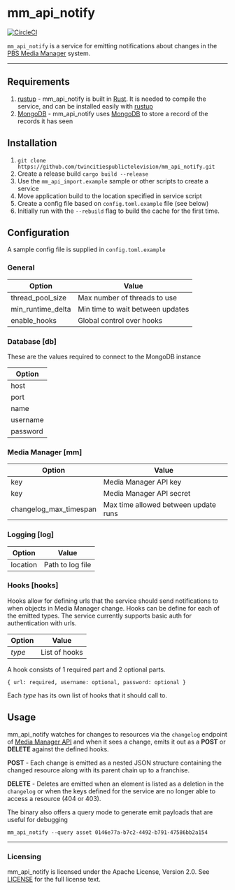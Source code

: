 # mm_api_notify
[![CircleCI](https://circleci.com/gh/twincitiespublictelevision/mm_api_notify.svg?style=svg)](https://circleci.com/gh/twincitiespublictelevision/mm_api_notify)

`mm_api_notify` is a service for emitting notifications about changes in the [PBS Media Manager](https://docs.pbs.org/display/MM) system.

---

## Requirements

1. [rustup](https://rustup.rs) - mm_api_notify is built in [Rust](https://www.rust-lang.org/en-US/). It is needed to compile the service, and can be installed easily with [rustup](https://rustup.rs)
2. [MongoDB](https://www.mongodb.com/) - mm_api_notify uses [MongoDB](https://www.mongodb.com/) to store a record of the records it has seen

## Installation

1. `git clone https://github.com/twincitiespublictelevision/mm_api_notify.git`
2. Create a release build `cargo build --release`
3. Use the `mm_api_import.example` sample or other scripts to create a service
4. Move application build to the location specified in service script
5. Create a config file based on `config.toml.example` file (see below)
6. Initially run with the `--rebuild` flag to build the cache for the first
time.

## Configuration

A sample config file is supplied in `config.toml.example`

### General

| Option            | Value                            |
| ----------------- | -------------------------------- |
| thread_pool_size  | Max number of threads to use     |
| min_runtime_delta | Min time to wait between updates |
| enable_hooks      | Global control over hooks        |

### Database [db]

These are the values required to connect to the MongoDB instance

| Option   |
| -------- |
| host     |
| port     |
| name     |
| username |
| password |

### Media Manager [mm]

| Option                 | Value                                |
| ---------------------- | ------------------------------------ |
| key                    | Media Manager API key                |
| key                    | Media Manager API secret             |
| changelog_max_timespan | Max time allowed between update runs |

### Logging [log]

| Option   | Value            |
| -------- | ---------------- |
| location | Path to log file |

### Hooks [hooks]

Hooks allow for defining urls that the service should send notifications to when
objects in Media Manager change. Hooks can be define for each of the emitted
types. The service currently supports basic auth for authentication with urls.

| Option | Value         |
| ------ | ------------- |
| *type* | List of hooks |

A hook consists of 1 required part and 2 optional parts.

`{ url: required, username: optional, password: optional }`

Each *type* has its own list of hooks that it should call to.

## Usage

mm_api_notify watches for changes to resources via the `changelog` endpoint of [Media Manager API](https://docs.pbs.org/display/CDA/Media+Manager+API) and when it sees a change, emits it out as a **POST** or **DELETE** against the defined hooks.

**POST** - Each change is emitted as a nested JSON structure containing the changed resource along with its parent chain up to a franchise.

**DELETE** - Deletes are emitted when an element is listed as a deletion in the `changelog` or when the keys defined for the service are no longer able to access a resource (404 or 403).

The binary also offers a query mode to generate emit payloads that are useful for debugging

```
mm_api_notify --query asset 0146e77a-b7c2-4492-b791-47586bb2a154
```

---

### Licensing

mm_api_notify is licensed under the Apache License, Version 2.0. See [LICENSE](LICENSE) for the full license text.